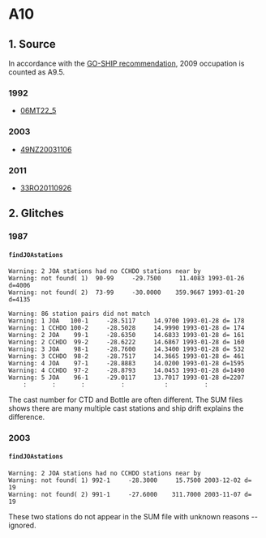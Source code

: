 # A10

## 1. Source
In accordance with the [GO-SHIP recommendation](https://docs.google.com/document/d/1JEdqSOQu4-glFTCmBOpAQUXB-oqSE5I9cjv3gDz2V4o), 2009 occupation is counted as A9.5.

### 1992
+ [06MT22_5](https://cchdo.ucsd.edu/cruise/06MT22_5)

### 2003
+ [49NZ20031106](https://cchdo.ucsd.edu/cruise/49NZ20031106)

### 2011
+ [33RO20110926](https://cchdo.ucsd.edu/cruise/33RO20110926)

## 2. Glitches

### 1987

#### `findJOAstations`
~~~
Warning: 2 JOA stations had no CCHDO stations near by
Warning: not found( 1)  90-99     -29.7500     11.4083 1993-01-26 d=4006
Warning: not found( 2)  73-99     -30.0000    359.9667 1993-01-20 d=4135
~~~
~~~
Warning: 86 station pairs did not match
Warning: 1 JOA   100-1     -28.5117     14.9700 1993-01-28 d= 178
Warning: 1 CCHDO 100-2     -28.5028     14.9990 1993-01-28 d= 174
Warning: 2 JOA    99-1     -28.6350     14.6833 1993-01-28 d= 161
Warning: 2 CCHDO  99-2     -28.6222     14.6867 1993-01-28 d= 160
Warning: 3 JOA    98-1     -28.7600     14.3400 1993-01-28 d= 532
Warning: 3 CCHDO  98-2     -28.7517     14.3665 1993-01-28 d= 461
Warning: 4 JOA    97-1     -28.8883     14.0200 1993-01-28 d=1595
Warning: 4 CCHDO  97-2     -28.8793     14.0453 1993-01-28 d=1490
Warning: 5 JOA    96-1     -29.0117     13.7017 1993-01-28 d=2207
    :       :       :          :           :          :
~~~
The cast number for CTD and Bottle are often different.
The SUM files shows there are many multiple cast stations and ship drift
explains the difference.

### 2003

#### `findJOAstations`
~~~
Warning: 2 JOA stations had no CCHDO stations near by
Warning: not found( 1) 992-1     -28.3000     15.7500 2003-12-02 d=  19
Warning: not found( 2) 991-1     -27.6000    311.7000 2003-11-07 d=  19
~~~
These two stations do not appear in the SUM file with unknown reasons -- ignored.
